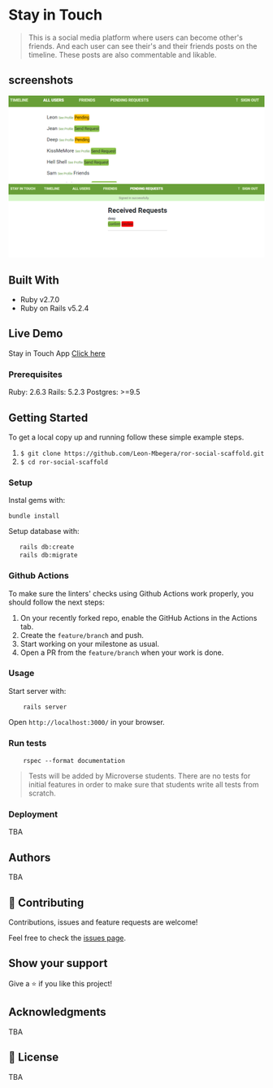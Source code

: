 # Stay in Touch

> This is a social media platform where users can become other's friends. And each user can see their's and their friends posts on the timeline. These posts are also commentable and likable.


## screenshots
<img src="app\assets\images\users.png" alt="screeshot of user">
<img src="app\assets\images\unconfirmed-requests.png" alt="screeshot of unconfirmed-request">

## Built With

- Ruby v2.7.0
- Ruby on Rails v5.2.4

## Live Demo
 
Stay in Touch App [Click here](https://peaceful-scrubland-26804.herokuapp.com/users/sign_in)


### Prerequisites

Ruby: 2.6.3
Rails: 5.2.3
Postgres: >=9.5


## Getting Started

To get a local copy up and running follow these simple example steps.
1. `$ git clone https://github.com/Leon-Mbegera/ror-social-scaffold.git`
2. `$ cd ror-social-scaffold`

### Setup

Instal gems with:

```
bundle install
```

Setup database with:

```
   rails db:create
   rails db:migrate
```

### Github Actions

To make sure the linters' checks using Github Actions work properly, you should follow the next steps:

1. On your recently forked repo, enable the GitHub Actions in the Actions tab.
2. Create the `feature/branch` and push.
3. Start working on your milestone as usual.
4. Open a PR from the `feature/branch` when your work is done.


### Usage

Start server with:

```
    rails server
```

Open `http://localhost:3000/` in your browser.

### Run tests

```
    rspec --format documentation
```

> Tests will be added by Microverse students. There are no tests for initial features in order to make sure that students write all tests from scratch.

### Deployment

TBA

## Authors

TBA

## 🤝 Contributing

Contributions, issues and feature requests are welcome!

Feel free to check the [issues page](issues/).

## Show your support

Give a ⭐️ if you like this project!

## Acknowledgments

TBA

## 📝 License

TBA

